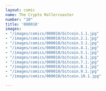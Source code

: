 ```yaml
---
layout: comic
name: The Crypto Rollercoaster
number: "10"
title: '000010'
images:
- "/images/comics/000010/bitcoin.1.1.jpg"
- "/images/comics/000010/bitcoin.2.1.jpg"
- "/images/comics/000010/bitcoin.3.1.jpg"
- "/images/comics/000010/bitcoin.4.1.jpg"
- "/images/comics/000010/bitcoin.5.1.jpg"
- "/images/comics/000010/bitcoin.6.1.jpg"
- "/images/comics/000010/bitcoin.7.1.jpg"
- "/images/comics/000010/bitcoin.8.1.jpg"
- "/images/comics/000010/bitcoin.9.1.jpg"
- "/images/comics/000010/bitcoin.10.1.jpg"

---
```

